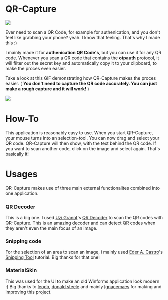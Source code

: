 # QR-Capture


![](https://i.imgur.com/AZBJVdE.png) 


Ever need to scan a QR Code, for example for authenication, and you don't feel like grabbing your phone? yeah. I know that feeling. That's why I made this :) 

I mainly made it for **authenication QR Code's**, but you can use it for any QR code. Whenever you scan a QR code that contains the **otpauth** protocol, it will filter out the secret key and automatically copy it to your clipboard, to make the proces even easier.

Take a look at this GIF demonstrating how QR-Capture makes the proces easier. ( **You don't need to capture the QR code accurately. You can just make a rough capture and it will work!** )

![](https://i.imgur.com/8DPIsPz.gif)

# How-To

This application is reasonably easy to use. When you start QR-Capture, your mouse turns into an selection-tool. You can now drag and select your QR code. QR-Capture will then show, with the text behind the QR code. If you want to scan another code, click on the image and select again. That's basically it!


# Usages

QR-Capture makes use of three main external functionalites combined into one application.

### QR Decoder

This is a big one. I used [Uzi Granot](https://www.codeproject.com/script/Membership/View.aspx?mid=193217)'s [QR Decoder](https://www.codeproject.com/Articles/1250071/QR-Code-Encoder-and-Decoder-NET-Framework-Standard) to scan the QR codes with QR-Capture. This is an amazing decoder and can detect QR codes when they aren't even the main focus of an image.

### Snipping code

For the selection of an area to scan an image, i mainly used [Eder A. Castro](https://www.codeproject.com/script/Membership/View.aspx?mid=3951754)'s [Snipping Tool](https://www.codeproject.com/Articles/485883/Create-your-own-Snipping-Tool) tutorial. Big thanks for that one!

### MaterialSkin

This was used for the UI to make an old Winforms application look modern :) Big thanks to [leocb](https://github.com/leocb/MaterialSkin), [donald steele](https://github.com/donaldsteele/MaterialSkin) and mainly [Ignacemaes](https://github.com/IgnaceMaes/MaterialSkin) for making and improving this project.
